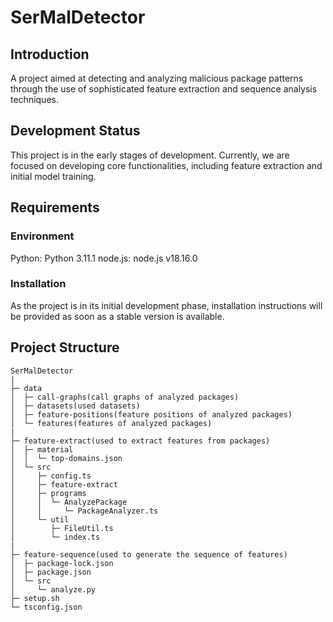 # SerMalDetector

## Introduction

A project aimed at detecting and analyzing malicious package patterns through the use of sophisticated feature extraction and sequence analysis techniques.

## Development Status

This project is in the early stages of development. Currently, we are focused on developing core functionalities, including feature extraction and initial model training.

## Requirements

### Environment

Python: Python 3.11.1
node.js: node.js v18.16.0

### Installation

As the project is in its initial development phase, installation instructions will be provided as soon as a stable version is available.

## Project Structure

```
SerMalDetector
|
├─ data
│  ├─ call-graphs(call graphs of analyzed packages)  
│  ├─ datasets(used datasets)
│  ├─ feature-positions(feature positions of analyzed packages)
│  └─ features(features of analyzed packages)
|
├─ feature-extract(used to extract features from packages)
│  ├─ material
│  │  └─ top-domains.json
│  └─ src
│     ├─ config.ts
│     ├─ feature-extract
│     ├─ programs
│     │  └─ AnalyzePackage
│     │     └─ PackageAnalyzer.ts
│     └─ util
│        ├─ FileUtil.ts
│        └─ index.ts
|
├─ feature-sequence(used to generate the sequence of features)
│  ├─ package-lock.json
│  ├─ package.json
│  └─ src
│     └─ analyze.py
├─ setup.sh
└─ tsconfig.json

```
